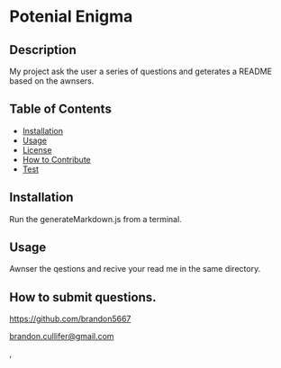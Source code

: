 # Potenial Enigma
## Description
My project ask the user a series of questions and geterates a README based on the awnsers.
## Table of Contents
- [Installation](#installation)
- [Usage](#usage)
- [License](#license)
- [How to Contribute](#How-to-Contribute)
- [Test](#test)
## Installation
Run the generateMarkdown.js from a terminal.
## Usage
Awnser the qestions and recive your read me in the same directory.

## How to submit questions.
https://github.com/brandon5667

brandon.cullifer@gmail.com

,
